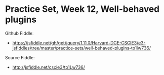 # Practice Set, Week 12, Well-behaved plugins

Github Fiddle:
- https://jsfiddle.net/gh/get/jquery/1.11.0/Harvard-DCE-CSCIE3/e3-jsfiddles/tree/master/practice-sets/well-behaved-plugins-to1lw736/

Source Fiddle:
- http://jsfiddle.net/cscie3/to1Lw736/

